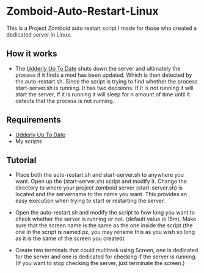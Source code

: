 # Zomboid-Auto-Restart-Linux

This is a Project Zomboid auto restart script I made for those who created a dedicated server in Linux.

## How it works

- The [Udderly Up To Date](https://steamcommunity.com/sharedfiles/filedetails/?id=2844315442) shuts down the server and ultimately the process if it finds a mod has been updated. Which is then detected by the auto-restart.sh. Since the script is trying to find whether the process start-server.sh is running.  It has two decisions. If it is not running it will start the server, If it is running it will sleep for n amount of time until it detects that the process is not running.

## Requirements

 - [Udderly Up To Date](https://steamcommunity.com/sharedfiles/filedetails/?id=2844315442)
 - My scripts
## Tutorial

- Place both the auto-restart.sh and start-server.sh to anywhere you want. Open up the (start-server.sh) script and modify it. Change the directory to where your project zomboid server (start-server.sh) is located and the servername to the name you want. This provides an easy execution when trying to start or restarting the server.

 - Open the auto-restart.sh and modify the script to how long you want to check whether the server is running or not. (default value is 15m). Make sure that the screen name is the same as the one inside the script (the one in the script is named pz, you may rename this as you wish so long as it is the same of the screen you created)

- Create two terminals that could multitask using Screen, one is dedicated for the server and one is dedicated for checking if the server is running. (If you want to stop checking the server, just terminate the screen.)

